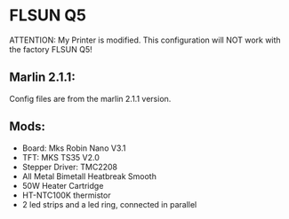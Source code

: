 # FLSUN Q5

ATTENTION: My Printer is modified. This configuration will NOT work with the factory FLSUN Q5!

## Marlin 2.1.1:
Config files are from the marlin 2.1.1 version.

## Mods:
- Board: Mks Robin Nano V3.1
- TFT: MKS TS35 V2.0
- Stepper Driver: TMC2208
- All Metal Bimetall Heatbreak Smooth
- 50W Heater Cartridge
- HT-NTC100K thermistor
- 2 led strips and a led ring, connected in parallel
